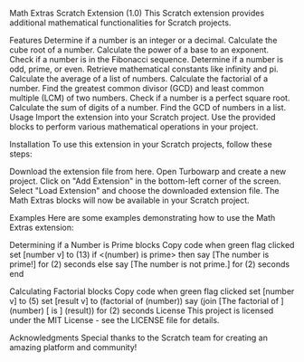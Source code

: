 Math Extras Scratch Extension (1.0)
This Scratch extension provides additional mathematical functionalities for Scratch projects.

Features
Determine if a number is an integer or a decimal.
Calculate the cube root of a number.
Calculate the power of a base to an exponent.
Check if a number is in the Fibonacci sequence.
Determine if a number is odd, prime, or even.
Retrieve mathematical constants like infinity and pi.
Calculate the average of a list of numbers.
Calculate the factorial of a number.
Find the greatest common divisor (GCD) and least common multiple (LCM) of two numbers.
Check if a number is a perfect square root.
Calculate the sum of digits of a number.
Find the GCD of numbers in a list.
Usage
Import the extension into your Scratch project.
Use the provided blocks to perform various mathematical operations in your project.

Installation
To use this extension in your Scratch projects, follow these steps:

Download the extension file from here.
Open Turbowarp and create a new project.
Click on "Add Extension" in the bottom-left corner of the screen.
Select "Load Extension" and choose the downloaded extension file.
The Math Extras blocks will now be available in your Scratch project.

Examples
Here are some examples demonstrating how to use the Math Extras extension:

Determining if a Number is Prime
blocks
Copy code
when green flag clicked
set [number v] to (13)
if <(number) is prime> then
    say [The number is prime!] for (2) seconds
else
    say [The number is not prime.] for (2) seconds
end

Calculating Factorial
blocks
Copy code
when green flag clicked
set [number v] to (5)
set [result v] to (factorial of (number))
say (join [The factorial of ] (number) [ is ] (result)) for (2) seconds
License
This project is licensed under the MIT License - see the LICENSE file for details.

Acknowledgments
Special thanks to the Scratch team for creating an amazing platform and community!
